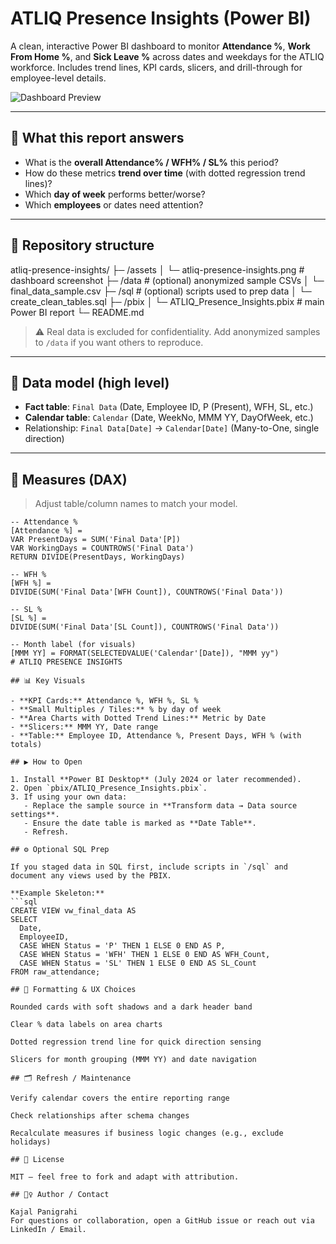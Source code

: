 # ATLIQ Presence Insights (Power BI)

A clean, interactive Power BI dashboard to monitor **Attendance %**, **Work From Home %**, and **Sick Leave %** across dates and weekdays for the ATLIQ workforce. Includes trend lines, KPI cards, slicers, and drill-through for employee-level details.

![Dashboard Preview](assets/atliq-presence-insights.png)

---

## 🔎 What this report answers
- What is the **overall Attendance% / WFH% / SL%** this period?
- How do these metrics **trend over time** (with dotted regression trend lines)?
- Which **day of week** performs better/worse?
- Which **employees** or dates need attention?

---

## 📂 Repository structure
atliq-presence-insights/
├─ /assets
│ └─ atliq-presence-insights.png # dashboard screenshot
├─ /data # (optional) anonymized sample CSVs
│ └─ final_data_sample.csv
├─ /sql # (optional) scripts used to prep data
│ └─ create_clean_tables.sql
├─ /pbix
│ └─ ATLIQ_Presence_Insights.pbix # main Power BI report
└─ README.md


> ⚠️ Real data is excluded for confidentiality. Add anonymized samples to `/data` if you want others to reproduce.

---

## 🧠 Data model (high level)
- **Fact table**: `Final Data` (Date, Employee ID, P (Present), WFH, SL, etc.)
- **Calendar table**: `Calendar` (Date, WeekNo, MMM YY, DayOfWeek, etc.)
- Relationship: `Final Data[Date]` → `Calendar[Date]` (Many-to-One, single direction)

---

## 📏 Measures (DAX)
> Adjust table/column names to match your model.

```DAX
-- Attendance %
[Attendance %] =
VAR PresentDays = SUM('Final Data'[P])
VAR WorkingDays = COUNTROWS('Final Data')
RETURN DIVIDE(PresentDays, WorkingDays)

-- WFH %
[WFH %] =
DIVIDE(SUM('Final Data'[WFH Count]), COUNTROWS('Final Data'))

-- SL %
[SL %] =
DIVIDE(SUM('Final Data'[SL Count]), COUNTROWS('Final Data'))

-- Month label (for visuals)
[MMM YY] = FORMAT(SELECTEDVALUE('Calendar'[Date]), "MMM yy")
# ATLIQ PRESENCE INSIGHTS

## 📊 Key Visuals

- **KPI Cards:** Attendance %, WFH %, SL %
- **Small Multiples / Tiles:** % by day of week
- **Area Charts with Dotted Trend Lines:** Metric by Date
- **Slicers:** MMM YY, Date range
- **Table:** Employee ID, Attendance %, Present Days, WFH % (with totals)

## ▶️ How to Open

1. Install **Power BI Desktop** (July 2024 or later recommended).
2. Open `pbix/ATLIQ_Presence_Insights.pbix`.
3. If using your own data:
   - Replace the sample source in **Transform data → Data source settings**.
   - Ensure the date table is marked as **Date Table**.
   - Refresh.

## ⚙️ Optional SQL Prep

If you staged data in SQL first, include scripts in `/sql` and document any views used by the PBIX.

**Example Skeleton:**
```sql
CREATE VIEW vw_final_data AS
SELECT
  Date,
  EmployeeID,
  CASE WHEN Status = 'P' THEN 1 ELSE 0 END AS P,
  CASE WHEN Status = 'WFH' THEN 1 ELSE 0 END AS WFH_Count,
  CASE WHEN Status = 'SL' THEN 1 ELSE 0 END AS SL_Count
FROM raw_attendance;

## 🧽 Formatting & UX Choices

Rounded cards with soft shadows and a dark header band

Clear % data labels on area charts

Dotted regression trend line for quick direction sensing

Slicers for month grouping (MMM YY) and date navigation

## 🗂 Refresh / Maintenance

Verify calendar covers the entire reporting range

Check relationships after schema changes

Recalculate measures if business logic changes (e.g., exclude holidays)

## 📜 License

MIT — feel free to fork and adapt with attribution.

## 🙋‍♀️ Author / Contact

Kajal Panigrahi
For questions or collaboration, open a GitHub issue or reach out via LinkedIn / Email.
